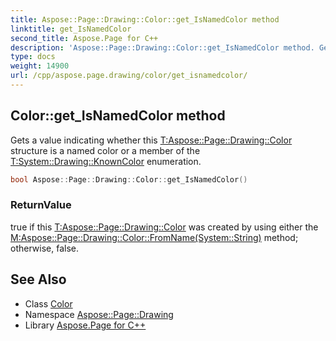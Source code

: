 ```yaml
---
title: Aspose::Page::Drawing::Color::get_IsNamedColor method
linktitle: get_IsNamedColor
second_title: Aspose.Page for C++
description: 'Aspose::Page::Drawing::Color::get_IsNamedColor method. Gets a value indicating whether this T:Aspose::Page::Drawing::Color structure is a named color or a member of the T:System::Drawing::KnownColor enumeration in C++.'
type: docs
weight: 14900
url: /cpp/aspose.page.drawing/color/get_isnamedcolor/
---
```

## Color::get_IsNamedColor method


Gets a value indicating whether this [T:Aspose::Page::Drawing::Color](../) structure is a named color or a member of the [T:System::Drawing::KnownColor](../) enumeration.

```cpp
bool Aspose::Page::Drawing::Color::get_IsNamedColor()
```


### ReturnValue

true if this [T:Aspose::Page::Drawing::Color](../) was created by using either the [M:Aspose::Page::Drawing::Color::FromName(System::String)](../) method; otherwise, false.

## See Also

* Class [Color](../)
* Namespace [Aspose::Page::Drawing](../../)
* Library [Aspose.Page for C++](../../../)
